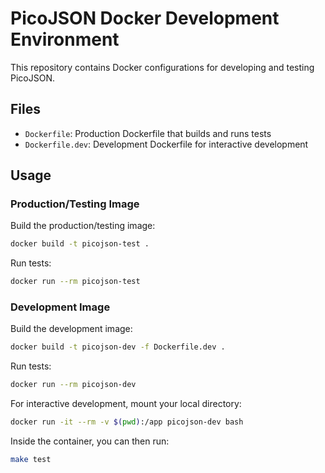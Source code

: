# PicoJSON Docker Development Environment

This repository contains Docker configurations for developing and testing PicoJSON.

## Files

- `Dockerfile`: Production Dockerfile that builds and runs tests
- `Dockerfile.dev`: Development Dockerfile for interactive development

## Usage

### Production/Testing Image

Build the production/testing image:
```bash
docker build -t picojson-test .
```

Run tests:
```bash
docker run --rm picojson-test
```

### Development Image

Build the development image:
```bash
docker build -t picojson-dev -f Dockerfile.dev .
```

Run tests:
```bash
docker run --rm picojson-dev
```

For interactive development, mount your local directory:
```bash
docker run -it --rm -v $(pwd):/app picojson-dev bash
```

Inside the container, you can then run:
```bash
make test
```